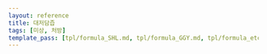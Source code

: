 ```yaml
---
layout: reference
title: 대저담즙
tags: [미상, 처방]
template_pass: [tpl/formula_SHL.md, tpl/formula_GGY.md, tpl/formula_etc.md]
---
```

